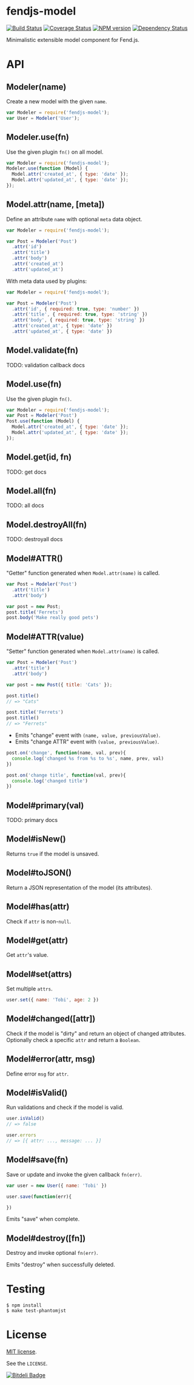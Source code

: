 # fendjs-model

[![Build Status](https://travis-ci.org/Frapwings/fendjs-model.png?branch=master)](https://travis-ci.org/Frapwings/fendjs-model) [![Coverage Status](https://coveralls.io/repos/Frapwings/fendjs-model/badge.png)](https://coveralls.io/r/Frapwings/fendjs-model) [![NPM version](https://badge.fury.io/js/fendjs-model.png)](http://badge.fury.io/js/fendjs-model) [![Dependency Status](https://david-dm.org/Frapwings/fendjs-model.png)](https://david-dm.org/Frapwings/fendjs-model)

Minimalistic extensible model component for Fend.js.

# API

## Modeler(name)

Create a new model with the given `name`.

```js
var Modeler = require('fendjs-model');
var User = Modeler('User');
```

## Modeler.use(fn)

Use the given plugin `fn()` on all model.
    
```js
var Modeler = require('fendjs-model');
Modeler.use(function (Model) {
  Model.attr('created_at', { type: 'date' });
  Model.attr('updated_at', { type: 'date' });
});
```

## Model.attr(name, [meta])

Define an attribute `name` with optional `meta` data object.

```js
var Modeler = require('fendjs-model');

var Post = Modeler('Post')
  .attr('id')
  .attr('title')
  .attr('body')
  .attr('created_at')
  .attr('updated_at')
```

With meta data used by plugins:

```js
var Modeler = require('fendjs-model');

var Post = Modeler('Post')
  .attr('id', { required: true, type: 'number' })
  .attr('title', { required: true, type: 'string' })
  .attr('body', { required: true, type: 'string' })
  .attr('created_at', { type: 'date' })
  .attr('updated_at', { type: 'date' })
```

## Model.validate(fn)

TODO: validation callback docs

## Model.use(fn)

Use the given plugin `fn()`.

```js
var Modeler = require('fendjs-model');
var Post = Modeler('Post')
Post.use(function (Model) {
  Model.attr('created_at', { type: 'date' });
  Model.attr('updated_at', { type: 'date' });
});
```

## Model.get(id, fn)

TODO: get docs

## Model.all(fn)

TODO: all docs

## Model.destroyAll(fn)

TODO: destroyall docs

## Model#ATTR()

"Getter" function generated when `Model.attr(name)` is called.

```js
var Post = Modeler('Post')
  .attr('title')
  .attr('body')

var post = new Post;
post.title('Ferrets')
post.body('Make really good pets')
```

## Model#ATTR(value)

"Setter" function generated when `Model.attr(name)` is called.

```js
var Post = Modeler('Post')
  .attr('title')
  .attr('body')

var post = new Post({ title: 'Cats' });

post.title()
// => "Cats"

post.title('Ferrets')
post.title()
// => "Ferrets"
```

- Emits "change" event with `(name, value, previousValue)`.
- Emits "change ATTR" event with `(value, previousValue)`.

```js
post.on('change', function(name, val, prev){
  console.log('changed %s from %s to %s', name, prev, val)
})

post.on('change title', function(val, prev){
  console.log('changed title')
})

```

## Model#primary(val)

TODO: primary docs

## Model#isNew()

Returns `true` if the model is unsaved.

## Model#toJSON()

Return a JSON representation of the model (its attributes).

## Model#has(attr)

Check if `attr` is non-`null`.

## Model#get(attr)

Get `attr`'s value.

## Model#set(attrs)

Set multiple `attrs`.

```js
user.set({ name: 'Tobi', age: 2 })
```

## Model#changed([attr])

Check if the model is "dirty" and return an object of changed attributes. Optionally check a specific `attr` and return a `Boolean`.

## Model#error(attr, msg)

Define error `msg` for `attr`.

## Model#isValid()

Run validations and check if the model is valid.

```js
user.isValid()
// => false

user.errors
// => [{ attr: ..., message: ... }]
```

## Model#save(fn)

Save or update and invoke the given callback `fn(err)`.

```js
var user = new User({ name: 'Tobi' })

user.save(function(err){

})
```

Emits "save" when complete.

## Model#destroy([fn])

Destroy and invoke optional `fn(err)`.

Emits "destroy" when successfully deleted.

# Testing

```
$ npm install
$ make test-phantomjst 
```

# License

[MIT license](http://www.opensource.org/licenses/mit-license.php).

See the `LICENSE`.

[![Bitdeli Badge](https://d2weczhvl823v0.cloudfront.net/Frapwings/fendjs-model/trend.png)](https://bitdeli.com/free "Bitdeli Badge")

